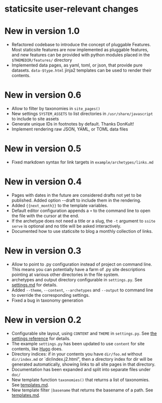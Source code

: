 # staticsite user-relevant changes

# New in version 1.0

* Refactored codebase to introduce the concept of pluggable Features. Most
  staticsite features are now implemented as pluggable features, and new
  features can be provided with python modules placed in the
  `$THEMEDIR/features/` directory
* Implemented data pages, as yaml, toml, or json, that provide pure datasets.
  `data-$type.html` jinja2 templates can be used to render their contents.

# New in version 0.6

* Allow to filter by taxonomies in `site_pages()`
* New settings `SYSTEM_ASSETS` to list directories in `/usr/share/javascript`
  to include to site assets
* Generate unique IDs in footnotes by default. Thanks DonKult!
* Implement rendering raw JSON, YAML, or TOML data files

# New in version 0.5

* Fixed markdown syntax for link targets in `example/archetypes/links.md`

# New in version 0.4

* Pages with dates in the future are considered drafts not yet to be published.
  Added option --draft to include them in the rendering.
* Added `{{next_month}}` to the template variables.
* Default editor configuration appends a `+` to the command line to open the
  file with the cursor at the end.
* If the archetype does not need a title or a slug, the `-t` argument to `ssite
  serve` is optional and no title will be asked interactively.
* Documented how to use staticsite to blog a monthly collection of links.

# New in version 0.3

* Allow to point to .py configuration instead of project on command line.
  This means you can potentially have a farm of .py site descriptions pointing
  at various other directories in the file system.
* archetypes and output directory configurable in `settings.py`. See
  [settings.md](doc/settings.md) for details.
* Added `--theme`, `--content`, `--archetypes` and `--output` to command line
  to override the corresponding settings.
* Fixed a bug in taxonomy generation

# New in version 0.2

* Configurable site layout, using `CONTENT` and `THEME` in `settings.py`. See
  [the settings reference](doc/settings.md) for details.
* The example `settings.py` has been updated to use `content` for site
  contents, like [Hugo](https://gohugo.io) does.
* Directory indices: if in your contents you have `dir/foo.md` without
  `dir/index.md` or `dir/index.j2.html", then a directory index for dir will be
  generated automatically, showing links to all site pages in that directory.
* Documentation has been expanded and split into separate files under `doc/`
* New template function `taxonomies()` that returns a list of taxonomies. See
  [templates.md](doc/templates.md).
* New template filter `|basename` that returns the basename of a path. See
  [templates.md](doc/templates.md).
